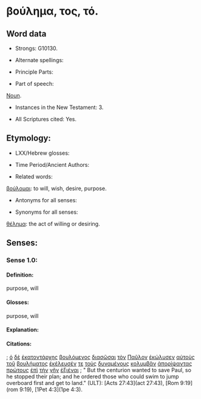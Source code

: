 # βούλημα, τος, τό.

<!-- Status: S2=NeedsFinalCheck -->
<!-- Lexica used for edits: LN MM -->

## Word data

* Strongs: G10130.


* Alternate spellings:

* Principle Parts: 

* Part of speech: 

[Noun](http://ugg.readthedocs.io/en/latest/noun.html). 

* Instances in the New Testament: 3.

* All Scriptures cited: Yes.

## Etymology: 

* LXX/Hebrew glosses: 

* Time Period/Ancient Authors: 

* Related words: 

[βούλομαι](../G10140/01.md): to will, wish, desire, purpose.

* Antonyms for all senses:

* Synonyms for all senses: 

[θέλημα](../G23070/01.md): the act of willing or desiring.


## Senses:

### Sense  1.0: 

#### Definition: 

purpose, will

#### Glosses: 

purpose, will

#### Explanation: 

#### Citations: 

; [ὁ](../G35880/01.md) [δὲ](../G11610/01.md) [ἑκατοντάρχης](../G15430/01.md) [βουλόμενος](../G10140/01.md) [διασῶσαι](../G12950/01.md) [τὸν](../G35880/01.md) [Παῦλον](../G39720/01.md) [ἐκώλυσεν](../G29670/01.md) [αὐτοὺς](../G08460/01.md) [τοῦ](../G35880/01.md) [βουλήματος](../G10130/01.md) [ἐκέλευσέν](../G27530/01.md) [τε](../G50370/01.md) [τοὺς](../G35880/01.md) [δυναμένους](../G14100/01.md) [κολυμβᾶν](../G28600/01.md) [ἀπορίψαντας](../G06410/01.md) [πρώτους](../G44130/01.md) [ἐπὶ](../G19090/01.md) [τὴν](../G35880/01.md) [γῆν](../G10930/01.md) [ἐξιέναι](../G18260/01.md)
; " But the centurion wanted to save Paul, so he stopped their plan; and he ordered those who could swim to jump overboard first and get to land." (ULT): 
[Acts 27:43](act 27:43), [Rom 9:19](rom 9:19), [1Pet 4:3](1pe 4:3).
